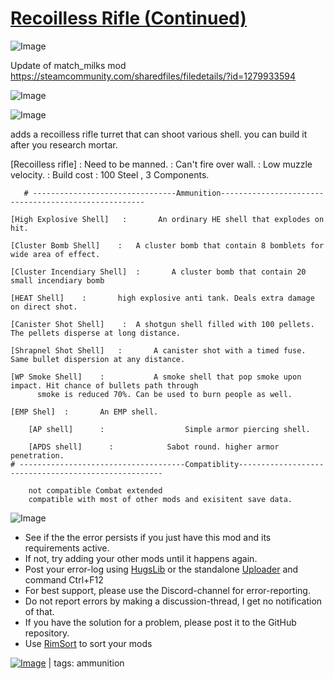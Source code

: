 # [Recoilless Rifle (Continued)](https://steamcommunity.com/sharedfiles/filedetails/?id=2045218180)

![Image](https://i.imgur.com/buuPQel.png)

Update of match_milks mod
https://steamcommunity.com/sharedfiles/filedetails/?id=1279933594

![Image](https://i.imgur.com/pufA0kM.png)
	
![Image](https://i.imgur.com/Z4GOv8H.png)

adds a recoilless rifle turret that can shoot various shell. you can build it after you research mortar.

[Recoilless rifle]
	:		Need to be manned.
	:		Can't fire over wall.
	:		Low muzzle velocity.
	:		Build cost : 100 Steel , 3 Components.
					    
       # --------------------------------Ammunition-----------------------------------------------------

	[High Explosive Shell]   :       An ordinary HE shell that explodes on hit.
	
	[Cluster Bomb Shell]    :	A cluster bomb that contain 8 bomblets for wide area of effect.
	
	[Cluster Incendiary Shell]	:		A cluster bomb that contain 20 small incendiary bomb
	
	[HEAT Shell]    :		high explosive anti tank. Deals extra damage on direct shot.

	[Canister Shot Shell]    :	A shotgun shell filled with 100 pellets. The pellets disperse at long distance.
					
	[Shrapnel Shot Shell]	:		A canister shot with a timed fuse. Same bullet dispersion at any distance. 
	
	[WP Smoke Shell]	:   		A smoke shell that pop smoke upon impact. Hit chance of bullets path through 
          smoke is reduced 70%. Can be used to burn people as well. 
	
	[EMP Shel]	:		An EMP shell.

        [AP shell]      :                  Simple armor piercing shell.

        [APDS shell]      :            Sabot round. higher armor penetration.
	# -------------------------------------Compatiblity-----------------------------------------------------

        not compatible Combat extended   
        compatible with most of other mods and exisitent save data.


![Image](https://i.imgur.com/PwoNOj4.png)



-  See if the the error persists if you just have this mod and its requirements active.
-  If not, try adding your other mods until it happens again.
-  Post your error-log using [HugsLib](https://steamcommunity.com/workshop/filedetails/?id=818773962) or the standalone [Uploader](https://steamcommunity.com/sharedfiles/filedetails/?id=2873415404) and command Ctrl+F12
-  For best support, please use the Discord-channel for error-reporting.
-  Do not report errors by making a discussion-thread, I get no notification of that.
-  If you have the solution for a problem, please post it to the GitHub repository.
-  Use [RimSort](https://github.com/RimSort/RimSort/releases/latest) to sort your mods

 

[![Image](https://img.shields.io/github/v/release/emipa606/RecoillessRifle?label=latest%20version&style=plastic&color=9f1111&labelColor=black)](https://steamcommunity.com/sharedfiles/filedetails/changelog/2045218180) | tags:  ammunition

